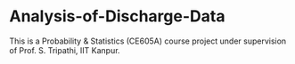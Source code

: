 # Analysis-of-Discharge-Data
This is a Probability &amp; Statistics (CE605A) course project under supervision of Prof. S. Tripathi, IIT Kanpur.
